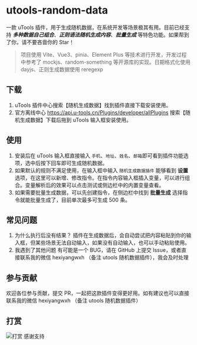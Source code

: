# utools-random-data

一款 uTools 插件，用于生成随机数据，在系统开发等场景极其有用。目前已经支持 **_多种数据自己组合_**、**_正则语法随机生成内容_**、**_批量生成_** 等特色功能。如果帮到了你，请不要吝啬你的 Star！

> 项目使用 Vite、Vue3、pinia、Element Plus 等技术进行开发，开发过程中参考了 mockjs、random-something 等开源库的实现。日期格式化使用 dayjs、正则生成数据使用 reregexp

## 下载

1. uTools 插件中心搜索【随机生成数据】找到插件直接下载安装使用。
1. 官方离线中心 https://api.u-tools.cn/Plugins/developer/allPlugins 搜索【随机生成数据】下载后拖到 uTools 输入框安装使用。

## 使用

1. 安装后在 uTools 输入框直接输入 `手机`、`地址`、`姓名`、`邮箱`即可看到插件功能选项，选中后按下回车即可生成随机数据。
2. 如果默认的规则不满足使用，在输入框中输入 `随机生成数据插件` 能够看到 **设置** 选项，在这里可以新增、修改指令。在指令内容输入框插入变量，可以进行组合。变量解析后的效果可以点击测试或侧边栏中的内置变量查看。
3. 如果需要批量生成数据，可以先创建指令，在侧边栏中找到 **批量生成** 选择指令就能批量生成了，目前单次最多可生成 500 条。

## 常见问题

1. 为什么执行后没有结果？
   插件在生成数据后，会自动尝试把内容粘贴到你的输入框，但某些场景无法自动输入，如果没有自动输入，也可以手动粘贴使用。
2. 我遇到了其他问题
   有可能是一个 BUG，请在 GitHub 上提交 Issue，或者直接联系我的微信 hexiyangwxh （备注 utools 随机数据插件），我会及时处理

## 参与贡献

欢迎各位参与贡献，提交 PR，一起把这款插件变得更好用。如有建议也可以直接联系我的微信 hexiyangwxh （备注 utools 随机数据插件）

## 打赏

![打赏](https://test-1309419893.cos.ap-shanghai.myqcloud.com/%E6%89%93%E8%B5%8F.jpg)
感谢支持
